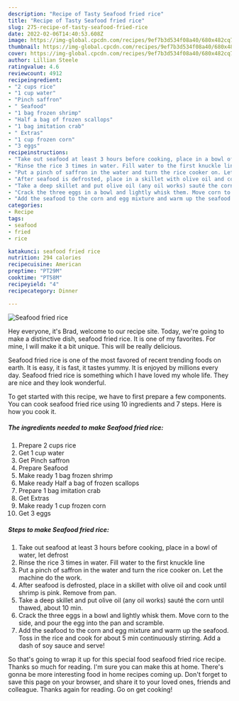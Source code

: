 ```yaml
---
description: "Recipe of Tasty Seafood fried rice"
title: "Recipe of Tasty Seafood fried rice"
slug: 275-recipe-of-tasty-seafood-fried-rice
date: 2022-02-06T14:40:53.608Z
image: https://img-global.cpcdn.com/recipes/9ef7b3d534f08a40/680x482cq70/seafood-fried-rice-recipe-main-photo.jpg
thumbnail: https://img-global.cpcdn.com/recipes/9ef7b3d534f08a40/680x482cq70/seafood-fried-rice-recipe-main-photo.jpg
cover: https://img-global.cpcdn.com/recipes/9ef7b3d534f08a40/680x482cq70/seafood-fried-rice-recipe-main-photo.jpg
author: Lillian Steele
ratingvalue: 4.6
reviewcount: 4912
recipeingredient:
- "2 cups rice"
- "1 cup water"
- "Pinch saffron"
- " Seafood"
- "1 bag frozen shrimp"
- "Half a bag of frozen scallops"
- "1 bag imitation crab"
- " Extras"
- "1 cup frozen corn"
- "3 eggs"
recipeinstructions:
- "Take out seafood at least 3 hours before cooking, place in a bowl of water, let defrost"
- "Rinse the rice 3 times in water. Fill water to the first knuckle line"
- "Put a pinch of saffron in the water and turn the rice cooker on. Let the machine do the work."
- "After seafood is defrosted, place in a skillet with olive oil and cook until shrimp is pink. Remove from pan."
- "Take a deep skillet and put olive oil (any oil works) sauté the corn until thawed, about 10 min."
- "Crack the three eggs in a bowl and lightly whisk them. Move corn to the side, and pour the egg into the pan and scramble."
- "Add the seafood to the corn and egg mixture and warm up the seafood. Toss in the rice and cook for about 5 min continuously stirring. Add a dash of soy sauce and serve!"
categories:
- Recipe
tags:
- seafood
- fried
- rice

katakunci: seafood fried rice 
nutrition: 294 calories
recipecuisine: American
preptime: "PT29M"
cooktime: "PT58M"
recipeyield: "4"
recipecategory: Dinner

---
```



![Seafood fried rice](https://img-global.cpcdn.com/recipes/9ef7b3d534f08a40/680x482cq70/seafood-fried-rice-recipe-main-photo.jpg)

Hey everyone, it's Brad, welcome to our recipe site. Today, we're going to make a distinctive dish, seafood fried rice. It is one of my favorites. For mine, I will make it a bit unique. This will be really delicious.

Seafood fried rice is one of the most favored of recent trending foods on earth. It is easy, it is fast, it tastes yummy. It is enjoyed by millions every day. Seafood fried rice is something which I have loved my whole life. They are nice and they look wonderful.




To get started with this recipe, we have to first prepare a few components. You can cook seafood fried rice using 10 ingredients and 7 steps. Here is how you cook it.

<!--inarticleads1-->

##### The ingredients needed to make Seafood fried rice:

1. Prepare 2 cups rice
1. Get 1 cup water
1. Get Pinch saffron
1. Prepare  Seafood
1. Make ready 1 bag frozen shrimp
1. Make ready Half a bag of frozen scallops
1. Prepare 1 bag imitation crab
1. Get  Extras
1. Make ready 1 cup frozen corn
1. Get 3 eggs




<!--inarticleads2-->

##### Steps to make Seafood fried rice:

1. Take out seafood at least 3 hours before cooking, place in a bowl of water, let defrost
1. Rinse the rice 3 times in water. Fill water to the first knuckle line
1. Put a pinch of saffron in the water and turn the rice cooker on. Let the machine do the work.
1. After seafood is defrosted, place in a skillet with olive oil and cook until shrimp is pink. Remove from pan.
1. Take a deep skillet and put olive oil (any oil works) sauté the corn until thawed, about 10 min.
1. Crack the three eggs in a bowl and lightly whisk them. Move corn to the side, and pour the egg into the pan and scramble.
1. Add the seafood to the corn and egg mixture and warm up the seafood. Toss in the rice and cook for about 5 min continuously stirring. Add a dash of soy sauce and serve!




So that's going to wrap it up for this special food seafood fried rice recipe. Thanks so much for reading. I'm sure you can make this at home. There's gonna be more interesting food in home recipes coming up. Don't forget to save this page on your browser, and share it to your loved ones, friends and colleague. Thanks again for reading. Go on get cooking!
